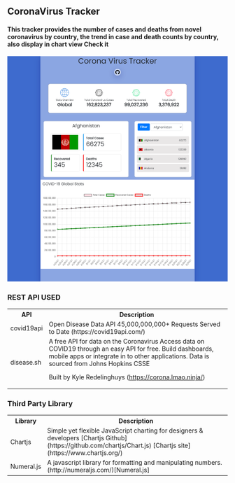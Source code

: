 ## CoronaVirus Tracker

#### This tracker provides the number of cases and deaths from novel coronavirus by country, the trend in case and death counts by country, also display in chart view Check it 

<img src="https://github.com/Benrobo/Covid-19-Live-Tracker/blob/main/pic.png">

### REST API USED

<table>
    <tr>
        <th>API</th>
        <th>Description</th>
    </tr>
    <tr>
        <td>covid19api</td>
        <td>Open Disease Data API
45,000,000,000+ Requests Served to Date (https://covid19api.com/)</td>
 </tr>
 <tr>
        <td>disease.sh</td>
        <td>A free API for data on the Coronavirus
Access data on COVID19 through an easy API for free. Build dashboards, mobile apps or integrate in to other applications. Data is sourced from Johns Hopkins CSSE

Built by Kyle Redelinghuys (https://corona.lmao.ninja/)</td>
    </tr>
</table>

### Third Party Library

<table>
    <tr>
        <th>Library</th>
        <th>Description</th>
    </tr>
    <tr>
        <td>Chartjs</td>
        <td>Simple yet flexible JavaScript charting for designers & developers [Chartjs Github](https://github.com/chartjs/Chart.js) [Chartjs site](https://www.chartjs.org/)</td>
    </tr>
    <tr>
        <td>Numeral.js</td>
        <td>A javascript library for formatting and manipulating numbers. (http://numeraljs.com/)[Numeral.js]</td>
    </tr>
</table>